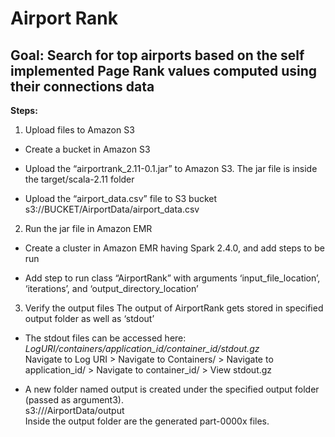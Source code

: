 # Airport Rank
## Goal: Search for top airports based on the self implemented Page Rank values computed using their connections data

**Steps:**

1. Upload files to Amazon S3

 -	Create a bucket in Amazon S3

 -	Upload the “airportrank_2.11-0.1.jar” to Amazon S3. 
 The jar file is inside the target/scala-2.11 folder

 -	Upload the “airport_data.csv” file to S3 bucket
 s3://BUCKET/AirportData/airport_data.csv

2. Run the jar file in Amazon EMR

 -	Create a cluster in Amazon EMR having Spark 2.4.0, and add steps to be run

 -	Add step to run class “AirportRank” with arguments ‘input_file_location’, ‘iterations’, and ‘output_directory_location’

3. Verify the output files
 The output of AirportRank gets stored in specified output folder as well as ‘stdout’

 -	The stdout files can be accessed here: *LogURI/containers/application_id/container_id/stdout.gz* <br>
 Navigate to Log URI > Navigate to Containers/ > Navigate to application_id/ > Navigate to container_id/ > View stdout.gz

 - A new folder named output is created under the specified output folder (passed as argument3).<br>
 s3://<bucket>/AirportData/output<br>
 Inside the output folder are the generated part-0000x files.
